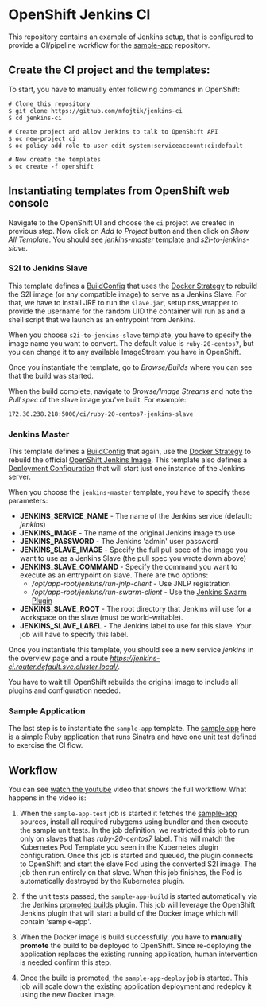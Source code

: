 # OpenShift Jenkins CI

This repository contains an example of Jenkins setup, that is configured to
provide a CI/pipeline workflow for the
[sample-app](https://github.com/mfojtik/sample-app) repository.

## Create the CI project and the templates:

To start, you have to manually enter following commands in OpenShift:

```console
# Clone this repository
$ git clone https://github.com/mfojtik/jenkins-ci
$ cd jenkins-ci

# Create project and allow Jenkins to talk to OpenShift API
$ oc new-project ci
$ oc policy add-role-to-user edit system:serviceaccount:ci:default

# Now create the templates
$ oc create -f openshift
```

## Instantiating templates from OpenShift web console

Navigate to the OpenShift UI and choose the `ci` project we created in previous
step. Now click on *Add to Project* button and then click on *Show All
Template*. You should see *jenkins-master* template and *s2i-to-jenkins-slave*.

### S2I to Jenkins Slave

This template defines a
[BuildConfig](https://docs.openshift.org/latest/dev_guide/builds.html#defining-a-buildconfig)
that uses the [Docker
Strategy](https://docs.openshift.org/latest/dev_guide/builds.html#docker-strategy-options)
to rebuild the S2I image (or any compatible image) to serve as a Jenkins Slave.
For that, we have to install JRE to run the `slave.jar`, setup nss_wrapper to
provide the username for the random UID the container will run as and a shell
script that we launch as an entrypoint from Jenkins.

When you choose `s2i-to-jenkins-slave` template, you have to specify the image
name you want to convert. The default value is `ruby-20-centos7`, but you can
change it to any available ImageStream you have in OpenShift.

Once you instantiate the template, go to *Browse/Builds* where you can see that
the build was started.

When the build complete, navigate to *Browse/Image Streams* and note the *Pull
spec* of the slave image you've built. For example: 

`172.30.238.218:5000/ci/ruby-20-centos7-jenkins-slave`

### Jenkins Master

This template defines a
[BuildConfig](https://docs.openshift.org/latest/dev_guide/builds.html#defining-a-buildconfig)
that again, use the [Docker
Strategy](https://docs.openshift.org/latest/dev_guide/builds.html#docker-strategy-options)
to rebuild the official [OpenShift Jenkins Image](https://github.com/openshift/jenkins).
This template also defines a [Deployment Configuration](https://docs.openshift.org/latest/dev_guide/deployments.html#creating-a-deployment-configuration) that will start just one instance
of the Jenkins server.

When you choose the `jenkins-master` template, you have to specify these parameters:

* **JENKINS_SERVICE_NAME** - The name of the Jenkins service (default: *jenkins*)
* **JENKINS_IMAGE** - The name of the original Jenkins image to use
* **JENKINS_PASSWORD** - The Jenkins 'admin' user password
* **JENKINS_SLAVE_IMAGE** - Specify the full pull spec of the image you want to use as a Jenkins Slave (the pull spec you wrote down above)
* **JENKINS_SLAVE_COMMAND** - Specify the command you want to execute as an entrypoint on slave. There are two options:
  * */opt/app-root/jenkins/run-jnlp-client* - Use JNLP registration
  * */opt/app-root/jenkins/run-swarm-client* - Use the [Jenkins Swarm Plugin](https://wiki.jenkins-ci.org/display/JENKINS/Swarm+Plugin)
* **JENKINS_SLAVE_ROOT** - The root directory that Jenkins will use for a workspace on the slave (must be world-writable).
* **JENKINS_SLAVE_LABEL** - The Jenkins label to use for this slave. Your job will have to specify this label.

Once you instantiate this template, you should see a new service *jenkins* in
the overview page and a route *https://jenkins-ci.router.default.svc.cluster.local/*.

You have to wait till OpenShift rebuilds the original image to include all
plugins and configuration needed.

### Sample Application

The last step is to instantiate the `sample-app` template. The [sample
app](https://github.com/mfojtik/sample-app) here is a simple Ruby application
that runs Sinatra and have one unit test defined to exercise the CI flow.

## Workflow

You can see [watch the youtube](https://www.youtube.com/watch?v=HsdmSaz1zhs)
video that shows the full workflow. What happens in the video is:

1. When the `sample-app-test` job is started it fetches the [sample-app](https://github.com/mfojtik/sample-app) sources,
   install all required rubygems using bundler and then execute the sample unit tests.
   In the job definition, we restricted this job to run only on slaves that has
   *ruby-20-centos7* label. This will match the Kubernetes Pod Template you seen
   in the Kubernetes plugin configuration. Once this job is started and queued,
   the plugin connects to OpenShift and start the slave Pod using the converted
   S2I image. The job then run entirely on that slave.
   When this job finishes, the Pod is automatically destroyed by the Kubernetes
   plugin.

2. If the unit tests passed, the `sample-app-build` is started automatically via
   the Jenkins [promoted builds](https://wiki.jenkins-ci.org/display/JENKINS/Promoted+Builds+Plugin)
   plugin. This job will leverage the OpenShift Jenkins plugin that will start a
   build of the Docker image which will contain 'sample-app'.

3. When the Docker image is build successfully, you have to **manually promote**
   the build to be deployed to OpenShift. Since re-deploying the application
   replaces the existing running application, human intervention is needed
   confirm this step.

4. Once the build is promoted, the `sample-app-deploy` job is started. This job
   will scale down the existing application deployment and redeploy it using the
   new Docker image.
